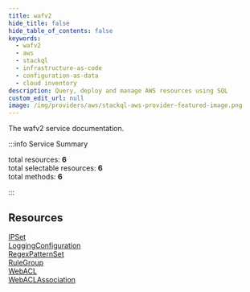 ```yaml
---
title: wafv2
hide_title: false
hide_table_of_contents: false
keywords:
  - wafv2
  - aws
  - stackql
  - infrastructure-as-code
  - configuration-as-data
  - cloud inventory
description: Query, deploy and manage AWS resources using SQL
custom_edit_url: null
image: /img/providers/aws/stackql-aws-provider-featured-image.png
---
```


The wafv2 service documentation.

:::info Service Summary

<div class="row">
<div class="providerDocColumn">
<span>total resources:&nbsp;<b>6</b></span><br />
<span>total selectable resources:&nbsp;<b>6</b></span><br />
<span>total methods:&nbsp;<b>6</b></span><br />
</div>
</div>

:::

## Resources
<div class="row">
<div class="providerDocColumn">
<a href="/providers/aws/wafv2/IPSet/">IPSet</a><br />
<a href="/providers/aws/wafv2/LoggingConfiguration/">LoggingConfiguration</a><br />
<a href="/providers/aws/wafv2/RegexPatternSet/">RegexPatternSet</a>
</div>
<div class="providerDocColumn">
<a href="/providers/aws/wafv2/RuleGroup/">RuleGroup</a><br />
<a href="/providers/aws/wafv2/WebACL/">WebACL</a><br />
<a href="/providers/aws/wafv2/WebACLAssociation/">WebACLAssociation</a>
</div>
</div>